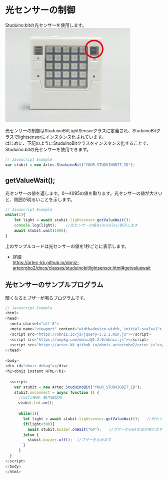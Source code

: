 
# 光センサーの制御
Studuino:bitの光センサーを使用します。<br>
![](./image/lightsensor.jpg)

光センサーの制御はStuduinoBitLightSensorクラスに定義され、StuduinoBitクラスでlightsensorにインスタンス化されています。</br>
はじめに、下記のようにStuduinoBitクラスをインスタンス化することで、Studuino:bitの光センサーを使用できます。
```Javascript
// Javascript Example
var stubit = new Artec.StuduinoBit("YOUR_STUDUINOBIT_ID");
```


## getValueWait();
光センサーの値を返します。0～4095の値を取ります。光センサーの値が大きいと、周囲が明るいことを示します。
```Javascript
// Javascript Example
while(1){
    let light = await stubit.lightsensor.getValueWait();
    console.log(light);    //光センサーの値をConsoleに表示します
    await stubit.wait(1000);
}
```
上のサンプルコードは光センサーの値を1秒ごとに表示します。
* 詳細<br>
https://artec-kk.github.io/obniz-artecrobo2/docs/classes/studuinobitlightsensor.html#getvaluewait

## 光センサーのサンプルプログラム
暗くなるとブザーが鳴るプログラムです。
```Javascript
// Javascript Example
<html>
<head>
  <meta charset="utf-8">
  <meta name="viewport" content="width=device-width, initial-scale=1">
  <script src="https://obniz.io/js/jquery-3.2.1.min.js"></script>
  <script src="https://unpkg.com/obniz@2.2.0/obniz.js"></script>
  <script src="https://artec-kk.github.io/obniz-artecrobo2/artec.js"></script>
</head>

<body>
<div id="obniz-debug"></div>
<h1>obniz instant HTML</h1>

  <script>
    var stubit = new Artec.StuduinoBit("YOUR_STUDUIOBIT_ID");
    stubit.onconnect = async function () {
      //wifi接続／動作確認用
    　stubit.led.on();
     
      while(1){
        let light = await stubit.lightsensor.getValueWait();　　//光センサーの値を返します
        if(light<300){
          await stubit.buzzer.onWait("G4");　　//ブザーからG4の音が鳴ります
        }else {
          stubit.buzzer.off();  //ブザーを止めます
        }
      } 
  }
</script>
</body>
</html>
```
